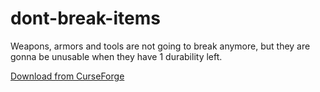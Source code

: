 # dont-break-items

Weapons, armors and tools are not going to break anymore, but they are gonna be unusable when they have 1 durability left.

[Download from CurseForge](https://www.curseforge.com/minecraft/mc-mods/dont-break-items)